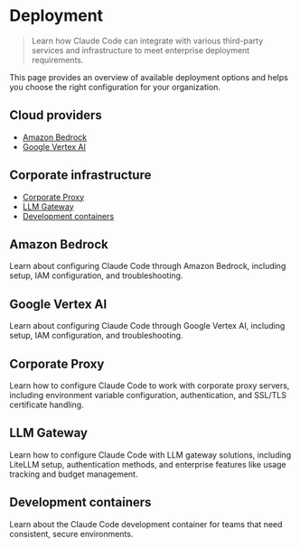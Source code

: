 # Deployment

> Learn how Claude Code can integrate with various third-party services and infrastructure to meet enterprise deployment requirements.

This page provides an overview of available deployment options and helps you choose the right configuration for your organization.

## Cloud providers

* [Amazon Bedrock](8-deployment.md#amazon-bedrock)
* [Google Vertex AI](8-deployment.md#google-vertex-ai)

## Corporate infrastructure

* [Corporate Proxy](8-deployment.md#corporate-proxy)
* [LLM Gateway](8-deployment.md#llm-gateway)
* [Development containers](8-deployment.md#development-containers)

## Amazon Bedrock

Learn about configuring Claude Code through Amazon Bedrock, including setup, IAM configuration, and troubleshooting.

## Google Vertex AI

Learn about configuring Claude Code through Google Vertex AI, including setup, IAM configuration, and troubleshooting.

## Corporate Proxy

Learn how to configure Claude Code to work with corporate proxy servers, including environment variable configuration, authentication, and SSL/TLS certificate handling.

## LLM Gateway

Learn how to configure Claude Code with LLM gateway solutions, including LiteLLM setup, authentication methods, and enterprise features like usage tracking and budget management.

## Development containers

Learn about the Claude Code development container for teams that need consistent, secure environments.